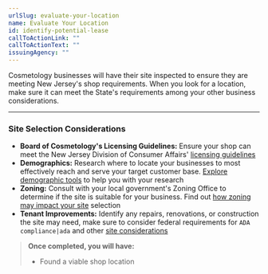 ```yaml
---
urlSlug: evaluate-your-location
name: Evaluate Your Location
id: identify-potential-lease
callToActionLink: ""
callToActionText: ""
issuingAgency: ""
---
```

Cosmetology businesses will have their site inspected to ensure they are meeting New Jersey's shop requirements. When you look for a location, make sure it can meet the State's requirements among your other business considerations.

---
### Site Selection Considerations

* **Board of Cosmetology's Licensing Guidelines:** Ensure your shop can meet the New Jersey Division of Consumer Affairs' [licensing guidelines](https://www.njconsumeraffairs.gov/regulations/Chapter-28-Board-of-Cosmetology-and-Hairstyling.pdf) 
* **Demographics:** Research where to locate your businesses to most effectively reach and serve your target customer base. [Explore demographic tools](https://business.nj.gov/pages/select-a-location) to help you with your research
* **Zoning:** Consult with your local government's Zoning Office to determine if the site is suitable for your business. Find out [how zoning may impact your site](https://business.nj.gov/pages/select-a-location) selection
* **Tenant Improvements:** Identify any repairs, renovations, or construction the site may need, make sure to consider federal requirements for `ADA compliance|ada` and other [site considerations](https://business.nj.gov/pages/leasing-tips)


>**Once completed, you will have:**
>
>* Found a viable shop location